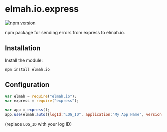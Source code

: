 # elmah.io.express

[![npm version](https://badge.fury.io/js/elmah.io.svg)](https://badge.fury.io/js/elmah.io)

npm package for sending errors from express to elmah.io.

## Installation

Install the module:

`npm install elmah.io`

## Configuration

```javascript
var elmah = require("elmah.io");
var express = require("express");

var app = express();
app.use(elmah.auto({logId:"LOG_ID", application:"My App Name", version: "42.0.0"}));
```

(replace `LOG_ID` with your log ID)
